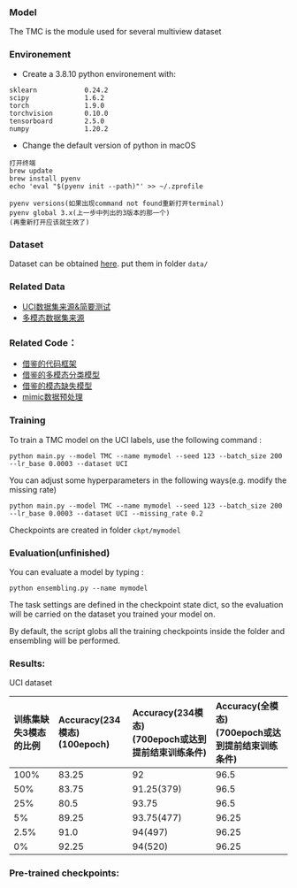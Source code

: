 ### Model

The TMC is the module used for several multiview dataset

### Environement

- Create a 3.8.10 python environement with:

```
sklearn            0.24.2
scipy              1.6.2
torch              1.9.0    
torchvision        0.10.0 
tensorboard        2.5.0
numpy              1.20.2                 
```

- Change the default version of python in macOS

```
打开终端
brew update
brew install pyenv
echo 'eval "$(pyenv init --path)"' >> ~/.zprofile

pyenv versions(如果出现command not found重新打开terminal)
pyenv global 3.x(上一步中列出的3版本的那一个)
(再重新打开应该就生效了)
```

### Dataset

Dataset can be obtained [here](https://drive.google.com/drive/folders/1CXH_KYHDmwo0DHUZNaxWSGxWNfXdUNpB?usp=sharing).
put them in folder `data/` 

### Related Data

- [UCI数据集来源&简要测试](https://github.com/mvlearn/mvlearn)
- [多模态数据集来源](https://github.com/yeqinglee/mvdata)

### Related Code：

- [借鉴的代码框架](https://github.com/jbdel/MOSEI_UMONS)
- [借鉴的多模态分类模型](https://github.com/hanmenghan/TMC)
- [借鉴的模态缺失模型](https://github.com/hanmenghan/CPM_Nets)
- [mimic数据预处理](https://github.com/YerevaNN/mimic3-benchmarks)

### Training

To train a TMC model on the UCI labels, use the following command :

```
python main.py --model TMC --name mymodel --seed 123 --batch_size 200 --lr_base 0.0003 --dataset UCI
```

You can adjust some hyperparameters in the following ways(e.g. modify the missing rate)

```
python main.py --model TMC --name mymodel --seed 123 --batch_size 200 --lr_base 0.0003 --dataset UCI --missing_rate 0.2
```

Checkpoints are created in folder `ckpt/mymodel`

### Evaluation(unfinished)

You can evaluate a model by typing :

```
python ensembling.py --name mymodel
```

The task settings are defined in the checkpoint state dict, so the evaluation will be carried on the dataset you trained
your model on.

By default, the script globs all the training checkpoints inside the folder and ensembling will be performed.

### Results:

UCI dataset

|训练集缺失3模态的比例|Accuracy(234模态)<br>(100epoch)|Accuracy(234模态)<br>(700epoch或达到提前结束训练条件)|Accuracy(全模态)<br>(700epoch或达到提前结束训练条件)|
|:----|:----|:----|:----|
|100%|83.25|92|96.5|
|50%|83.75|91.25(379)|96.5|
|25%|80.5|93.75|96.5|
|5%|89.25|93.75(477)|96.25|
|2.5%|91.0|94(497)|96.25|
|0%|92.25|94(520)|96.25|

### Pre-trained checkpoints:

